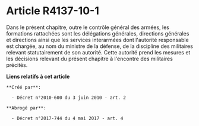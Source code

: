 # Article R4137-10-1

Dans le présent chapitre, outre le contrôle général des armées, les formations rattachées sont les délégations générales,
directions générales et directions ainsi que les services interarmées dont l'autorité responsable est chargée, au nom du
ministre de la défense, de la discipline des militaires relevant statutairement de son autorité. Cette autorité prend les
mesures et les décisions relevant du présent chapitre à l'encontre des militaires précités.

**Liens relatifs à cet article**

	**Créé par**:

	  - Décret n°2010-600 du 3 juin 2010 - art. 2

	**Abrogé par**:

	  - Décret n°2017-744 du 4 mai 2017 - art. 4
